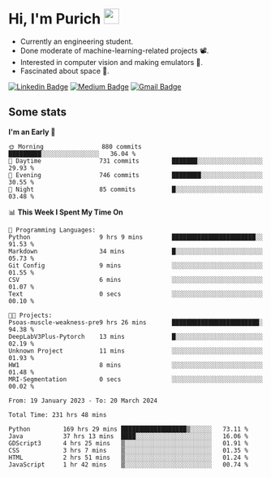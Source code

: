 <h1 align="left">Hi, I'm Purich
<img src="https://media.giphy.com/media/hvRJCLFzcasrR4ia7z/giphy.gif" width="30px"/></h1>

* Currently an engineering student.
* Done moderate of machine-learning-related projects :film_projector:.
* Interested in computer vision and making emulators :space_invader:.
* Fascinated about space :milky_way:.

[![Linkedin Badge](https://img.shields.io/badge/-Purich-blue?style=flat-square&logo=Linkedin&logoColor=white&link=https://www.linkedin.com/in/purich-siritip-16b3b3255/)](https://www.linkedin.com/in/purich-siritip-16b3b3255) [![Medium Badge](https://img.shields.io/badge/-@purich-gray?style=flat-square&labelColor=000000&logo=Medium&link=https://medium.com/@phuritsiritip)](https://medium.com/@phuritsiritip)
[![Gmail Badge](https://img.shields.io/badge/-mark.phurit@gmail.com-c14438?style=flat-square&logo=Gmail&logoColor=white&link=mailto:mark.phurit@gmail.com)](mailto:mark.phurit@gmail.com)

## Some stats

  
  <!--START_SECTION:waka-->
**I'm an Early 🐤** 

```text
🌞 Morning                880 commits         █████████░░░░░░░░░░░░░░░░   36.04 % 
🌆 Daytime                731 commits         ███████░░░░░░░░░░░░░░░░░░   29.93 % 
🌃 Evening                746 commits         ████████░░░░░░░░░░░░░░░░░   30.55 % 
🌙 Night                  85 commits          █░░░░░░░░░░░░░░░░░░░░░░░░   03.48 % 
```


📊 **This Week I Spent My Time On** 

```text
💬 Programming Languages: 
Python                   9 hrs 9 mins        ███████████████████████░░   91.53 % 
Markdown                 34 mins             █░░░░░░░░░░░░░░░░░░░░░░░░   05.73 % 
Git Config               9 mins              ░░░░░░░░░░░░░░░░░░░░░░░░░   01.55 % 
CSV                      6 mins              ░░░░░░░░░░░░░░░░░░░░░░░░░   01.07 % 
Text                     0 secs              ░░░░░░░░░░░░░░░░░░░░░░░░░   00.10 % 

🐱‍💻 Projects: 
Psoas-muscle-weakness-pre9 hrs 26 mins       ████████████████████████░   94.38 % 
DeepLabV3Plus-Pytorch    13 mins             █░░░░░░░░░░░░░░░░░░░░░░░░   02.19 % 
Unknown Project          11 mins             ░░░░░░░░░░░░░░░░░░░░░░░░░   01.93 % 
HW1                      8 mins              ░░░░░░░░░░░░░░░░░░░░░░░░░   01.48 % 
MRI-Segmentation         0 secs              ░░░░░░░░░░░░░░░░░░░░░░░░░   00.02 % 
```


<!--END_SECTION:waka-->

  <!--START_SECTION:waka-simple-->

```text
From: 19 January 2023 - To: 20 March 2024

Total Time: 231 hrs 48 mins

Python         169 hrs 29 mins ██████████████████▒░░░░░░   73.11 %
Java           37 hrs 13 mins  ████░░░░░░░░░░░░░░░░░░░░░   16.06 %
GDScript3      4 hrs 25 mins   ▒░░░░░░░░░░░░░░░░░░░░░░░░   01.91 %
CSS            3 hrs 7 mins    ▒░░░░░░░░░░░░░░░░░░░░░░░░   01.35 %
HTML           2 hrs 51 mins   ▒░░░░░░░░░░░░░░░░░░░░░░░░   01.24 %
JavaScript     1 hr 42 mins    ▒░░░░░░░░░░░░░░░░░░░░░░░░   00.74 %
```

<!--END_SECTION:waka-simple-->

  <!--![Anurag's GitHub stats](https://github-readme-stats.vercel.app/api?username=vikimark&show_icons=true&theme=gruvbox_light)-->
  
<!--
**vikimark/vikimark** is a ✨ _special_ ✨ repository because its `README.md` (this file) appears on your GitHub profile.

Here are some ideas to get you started:

- 🔭 I’m currently working on ...
- 🌱 I’m currently learning ...
- 👯 I’m looking to collaborate on ...
- 🤔 I’m looking for help with ...
- 💬 Ask me about ...
- 📫 How to reach me: ...
- 😄 Pronouns: ...
- ⚡ Fun fact: ...
-->
